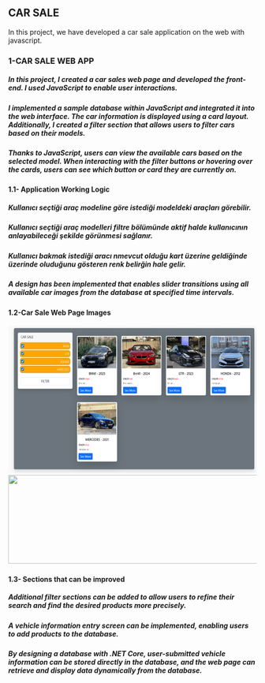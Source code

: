 

## CAR SALE
In this project, we have developed a car sale application on the web with javascript.

### 1-CAR SALE WEB APP

##### In this project, I created a car sales web page and developed the front-end. I used JavaScript to enable user interactions.

##### I implemented a sample database within JavaScript and integrated it into the web interface. The car information is displayed using a card layout. Additionally, I created a filter section that allows users to filter cars based on their models.

##### Thanks to JavaScript, users can view the available cars based on the selected model. When interacting with the filter buttons or hovering over the cards, users can see which button or card they are currently on.

#### 1.1- Application Working Logic

##### Kullanıcı seçtiği araç modeline göre istediği modeldeki araçları görebilir.
##### Kullanıcı seçtiği araç modelleri filtre bölümünde aktif halde kullanıcının anlayabileceği şekilde görünmesi sağlanır.
##### Kullanıcı bakmak istediği aracı nmevcut olduğu  kart üzerine geldiğinde üzerinde oluduğunu gösteren renk belirğin hale gelir.

##### A design has been implemented that enables slider transitions using all available car images from the database at specified time intervals.


#### 1.2-Car Sale Web Page Images

<img src="AppImg/allımages.png" alt="" width="600" height="300">
<img src="AppImg/filterımages.png" alt="" width="600" height="180">



#### 1.3- Sections that can be improved

##### Additional filter sections can be added to allow users to refine their search and find the desired products more precisely.
##### A vehicle information entry screen can be implemented, enabling users to add products to the database.
##### By designing a database with .NET Core, user-submitted vehicle information can be stored directly in the database, and the web page can retrieve and display data dynamically from the database.